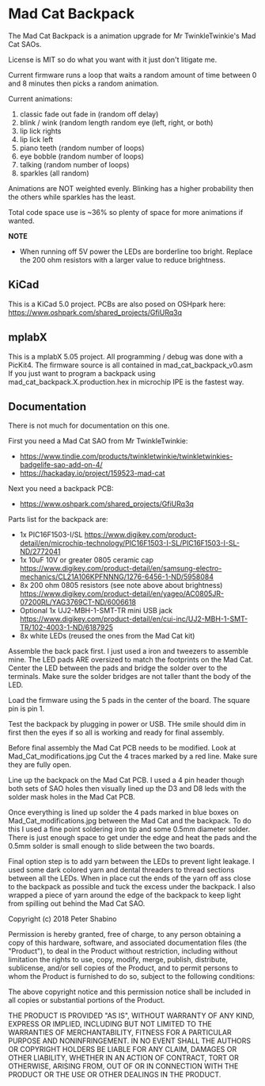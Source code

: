 # Mad Cat Backpack
The Mad Cat Backpack is a animation upgrade for Mr TwinkleTwinkie's Mad Cat SAOs.
 
License is MIT so do what you want with it just don't litigate me. 

Current firmware runs a loop that waits a random amount of time between 0 and 8 minutes then picks a random animation. 

Current animations:
1. classic fade out fade in (random off delay)
2. blink / wink (random length random eye (left, right, or both) 
3. lip lick rights
4. lip lick left
5. piano teeth (random number of loops) 
6. eye bobble (random number of loops)
7. talking (random number of loops) 
8. sparkles (all random) 

Animations are NOT weighted evenly. Blinking has a higher probability then the others while sparkles has the least. 

Total code space use is ~36% so plenty of space for more animations if wanted. 

**NOTE** 
- When running off 5V power the LEDs are borderline too bright. Replace the 200 ohm resistors with a larger value to reduce brightness.

## KiCad
This is a KiCad 5.0 project. 
PCBs are also posed on OSHpark here: https://www.oshpark.com/shared_projects/GfiURq3q

## mplabX
This is a mplabX 5.05 project. All programming / debug was done with a PicKit4.
The firmware source is all contained in mad_cat_backpack_v0.asm 
If you just want to program a backpack using mad_cat_backpack.X.production.hex in microchip IPE is the fastest way. 

## Documentation
There is not much for documentation on this one. 

First you need a Mad Cat SAO from Mr TwinkleTwinkie:
- https://www.tindie.com/products/twinkletwinkie/twinkletwinkies-badgelife-sao-add-on-4/
- https://hackaday.io/project/159523-mad-cat

Next you need a backpack PCB:
- https://www.oshpark.com/shared_projects/GfiURq3q

Parts list for the backpack are:
 - 1x PIC16F1503-I/SL https://www.digikey.com/product-detail/en/microchip-technology/PIC16F1503-I-SL/PIC16F1503-I-SL-ND/2772041
 - 1x 10uF 10V or greater 0805 ceramic cap https://www.digikey.com/product-detail/en/samsung-electro-mechanics/CL21A106KPFNNNG/1276-6456-1-ND/5958084
 - 8x 200 ohm 0805 resistors (see note above about brightness) https://www.digikey.com/product-detail/en/yageo/AC0805JR-07200RL/YAG3769CT-ND/6006618
 - Optional 1x UJ2-MBH-1-SMT-TR mini USB jack https://www.digikey.com/product-detail/en/cui-inc/UJ2-MBH-1-SMT-TR/102-4003-1-ND/6187925
 - 8x white LEDs (reused the ones from the Mad Cat kit) 

 Assemble the back pack first. I just used a iron and tweezers to assemble mine. The LED pads ARE oversized to match the footprints on the Mad Cat. Center the LED between the pads and bridge the solder over to the terminals. Make sure the solder bridges are not taller thant the body of the LED. 

 Load the firmware using the 5 pads in the center of the board. The square pin is pin 1. 

 Test the backpack by plugging in power or USB. THe smile should dim in first then the eyes if so all is working and ready for final assembly. 

 Before final assembly the Mad Cat PCB needs to be modified. Look at Mad_Cat_modifications.jpg Cut the 4 traces marked by a red line. Make sure they are fully open. 

 Line up the backpack on the Mad Cat PCB. I used a 4 pin header though both sets of SAO holes then visually lined up the D3 and D8 leds with the solder mask holes in the Mad Cat PCB. 

 Once everything is lined up solder the 4 pads marked in blue boxes on Mad_Cat_modifications.jpg between the Mad Cat and the backpack. To do this I used a fine point soldering iron tip and some 0.5mm diameter solder. There is just enough space to get under the edge and heat the pads and the 0.5mm solder is small enough to slide between the two boards. 

 Final option step is to add yarn between the LEDs to prevent light leakage. I used some dark colored yarn and dental threaders to thread sections between all the LEDs. When in place cut the ends of the yarn off ass close to the backpack as possible and tuck the excess under the backpack. I also wrapped a piece of yarn around the edge of the backpack to keep light from spilling out behind the Mad Cat SAO.
 


Copyright (c) 2018 Peter Shabino

Permission is hereby granted, free of charge, to any person obtaining a copy of this hardware, software, and associated documentation files 
(the "Product"), to deal in the Product without restriction, including without limitation the rights to use, copy, modify, merge, publish, 
distribute, sublicense, and/or sell copies of the Product, and to permit persons to whom the Product is furnished to do so, subject to the 
following conditions:

The above copyright notice and this permission notice shall be included in all copies or substantial portions of the Product.

THE PRODUCT IS PROVIDED "AS IS", WITHOUT WARRANTY OF ANY KIND, EXPRESS OR IMPLIED, INCLUDING BUT NOT LIMITED TO THE WARRANTIES OF 
MERCHANTABILITY, FITNESS FOR A PARTICULAR PURPOSE AND NONINFRINGEMENT. IN NO EVENT SHALL THE AUTHORS OR COPYRIGHT HOLDERS BE LIABLE 
FOR ANY CLAIM, DAMAGES OR OTHER LIABILITY, WHETHER IN AN ACTION OF CONTRACT, TORT OR OTHERWISE, ARISING FROM, OUT OF OR IN CONNECTION 
WITH THE PRODUCT OR THE USE OR OTHER DEALINGS IN THE PRODUCT.
